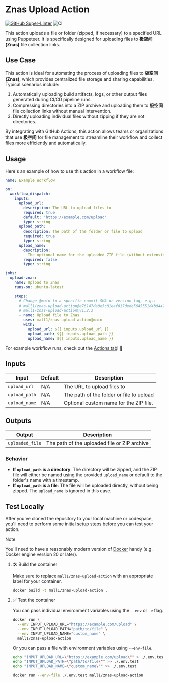 # Znas Upload Action

[![GitHub Super-Linter](https://github.com/mall1/znas-upload-action/actions/workflows/linter.yml/badge.svg)](https://github.com/super-linter/super-linter)
![CI](https://github.com/mall1/znas-upload-action/actions/workflows/ci.yml/badge.svg)

This action uploads a file or folder (zipped, if necessary) to a specified URL
using Puppeteer. It is specifically designed for uploading files to **极空间
(Znas)** file collection links.

## Use Case

This action is ideal for automating the process of uploading files to **极空间
(Znas)**, which provides centralized file storage and sharing capabilities.
Typical scenarios include:

1. Automatically uploading build artifacts, logs, or other output files
   generated during CI/CD pipeline runs.
2. Compressing directories into a ZIP archive and uploading them to **极空间**
   file collection links without manual intervention.
3. Directly uploading individual files without zipping if they are not
   directories.

By integrating with GitHub Actions, this action allows teams or organizations
that use **极空间** for file management to streamline their workflow and collect
files more efficiently and automatically.

## Usage

Here's an example of how to use this action in a workflow file:

```yaml
name: Example Workflow

on:
  workflow_dispatch:
    inputs:
      upload_url:
        description: The URL to upload files to
        required: true
        default: 'https://example.com/upload'
        type: string
      upload_path:
        description: The path of the folder or file to upload
        required: true
        type: string
      upload_name:
        description:
          The optional name for the uploaded ZIP file (without extension)
        required: false
        type: string

jobs:
  upload-znas:
    name: Upload to Znas
    runs-on: ubuntu-latest

    steps:
      # Change @main to a specific commit SHA or version tag, e.g.:
      # mall1/znas-upload-action@e76147da8e5c81eaf017dede5645551d4b94427b
      # mall1/znas-upload-action@v1.2.3
      - name: Upload file to Znas
        uses: mall1/znas-upload-action@main
        with:
          upload_url: ${{ inputs.upload_url }}
          upload_path: ${{ inputs.upload_path }}
          upload_name: ${{ inputs.upload_name }}
```

For example workflow runs, check out the
[Actions tab](https://github.com/mall1/znas-upload-action/actions)! :rocket:

## Inputs

| Input         | Default | Description                              |
| ------------- | ------- | ---------------------------------------- |
| `upload_url`  | N/A     | The URL to upload files to               |
| `upload_path` | N/A     | The path of the folder or file to upload |
| `upload_name` | N/A     | Optional custom name for the ZIP file.   |

## Outputs

| Output          | Description                                  |
| --------------- | -------------------------------------------- |
| `uploaded_file` | The path of the uploaded file or ZIP archive |

### Behavior

- **If `upload_path` is a directory**: The directory will be zipped, and the ZIP
  file will either be named using the provided `upload_name` or default to the
  folder's name with a timestamp.
- **If `upload_path` is a file**: The file will be uploaded directly, without
  being zipped. The `upload_name` is ignored in this case.

## Test Locally

After you've cloned the repository to your local machine or codespace, you'll
need to perform some initial setup steps before you can test your action.

> [!NOTE]  
> You'll need to have a reasonably modern version of
> [Docker](https://www.docker.com/get-started/) handy (e.g. Docker engine
> version 20 or later).

1. :hammer_and_wrench: Build the container

   Make sure to replace `mall1/znas-upload-action` with an appropriate label for
   your container.

   ```bash
   docker build -t mall1/znas-upload-action .
   ```

2. :white_check_mark: Test the container

   You can pass individual environment variables using the `--env` or `-e` flag.

   ```bash
   docker run \
     --env INPUT_UPLOAD_URL="https://example.com/upload" \
     --env INPUT_UPLOAD_PATH="path/to/file" \
     --env INPUT_UPLOAD_NAME="custom_name" \
     mall1/znas-upload-action
   ```

   Or you can pass a file with environment variables using `--env-file`.

   ```bash
   echo "INPUT_UPLOAD_URL=\"https://example.com/upload\"" > ./.env.test
   echo "INPUT_UPLOAD_PATH=\"path/to/file\"" >> ./.env.test
   echo "INPUT_UPLOAD_NAME=\"custom_name\"" >> ./.env.test

   docker run --env-file ./.env.test mall1/znas-upload-action
   ```
